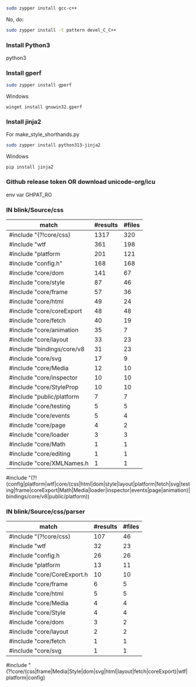 

###
```bash
sudo zypper install gcc-c++
```
No, do:
```bash
sudo zypper install -t pattern devel_C_C++
```

### Install Python3

python3

### Install gperf

```bash
sudo zypper install gperf
```

Windows
```shell
winget install gnuwin32.gperf
```

### Install jinja2

For make_style_shorthands.py
```bash
sudo zypper install python313-jinja2
```

Windows
```shell
pip install jinja2
```

### Github release token OR download unicode-org/icu

env var GHPAT_RO



### IN blink/Source/css
| match                      | #results | #files
| -------------------------- | -------- | ------
| #include "(?!core/css)     | 1317     | 320
| #include "wtf              | 361      | 198
| #include "platform         | 201      | 121
| #include "config.h"        | 168      | 168
| #include "core/dom         | 141      | 67
| #include "core/style       | 87       | 46
| #include "core/frame       | 57       | 36
| #include "core/html        | 49       | 24
| #include "core/coreExport  | 48       | 48
| #include "core/fetch       | 40       | 19
| #include "core/animation   | 35       | 7
| #include "core/layout      | 33       | 23
| #include "bindings/core/v8 | 31       | 23
| #include "core/svg         | 17       | 9
| #include "core/Media       | 12       | 10
| #include "core/inspector   | 10       | 10
| #include "core/StyleProp   | 10       | 10
| #include "public/platform  | 7        | 7
| #include "core/testing     | 5        | 5
| #include "core/events      | 5        | 4
| #include "core/page        | 4        | 2
| #include "core/loader      | 3        | 3
| #include "core/Math        | 1        | 1
| #include "core/editing     | 1        | 1
| #include "core/XMLNames.h  | 1        | 1

#include "(?!(config|platform|wtf|core\/(css|html|dom|style|layout|platform|fetch|svg|testing|frame|coreExport|Math|Media|loader|inspector|events|page|animation)|bindings\/core\/v8|public\/platform))

### IN blink/Source/css/parser
| match                      | #results | #files
| -------------------------- | -------- | ------
| #include "(?!core/css)     | 107      | 46
| #include "wtf              | 32       | 23
| #include "config.h         | 26       | 26
| #include "platform         | 13       | 11
| #include "core/CoreExport.h| 10       | 10
| #include "core/frame       | 6        | 5
| #include "core/html        | 5        | 5
| #include "core/Media       | 4        | 4
| #include "core/Style       | 4        | 4
| #include "core/dom         | 3        | 2
| #include "core/layout      | 2        | 2
| #include "core/fetch       | 1        | 1
| #include "core/svg         | 1        | 1

#include "(?!core\/(css|frame|Media|Style|dom|svg|html|layout|fetch|coreExport)|wtf|platform|config)